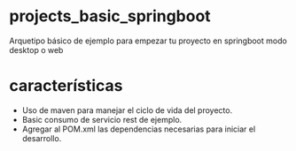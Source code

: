 # projects_basic_springboot
Arquetipo básico de ejemplo para empezar tu proyecto en springboot modo desktop o web
# características
* Uso de maven para manejar el ciclo de vida del proyecto.
* Basic consumo de servicio rest de ejemplo.
* Agregar al POM.xml las dependencias necesarias para iniciar el desarrollo.
